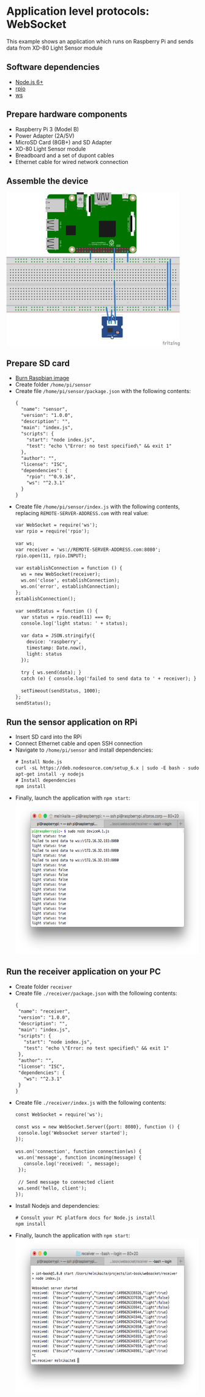 # Application level protocols: WebSocket
This example shows an application which runs on Raspberry Pi and sends data from XD-80 Light Sensor module

## Software dependencies
* [Node.js 6+](https://nodejs.org/en/download/)
* [rpio](https://www.npmjs.com/package/rpio)
* [ws](https://www.npmjs.com/package/ws)

## Prepare hardware components
* Raspberry Pi 3 (Model B)
* Power Adapter (2A/5V)
* MicroSD Card (8GB+) and SD Adapter
* XD-80 Light Sensor module
* Breadboard and a set of dupont cables
* Ethernet cable for wired network connection

## Assemble the device
<img src="./_images/pinout.png" height="400">

## Prepare SD card
* [Burn Raspbian image](https://styxit.com/2017/03/14/headless-raspberry-setup.html)
* Create folder `/home/pi/sensor`
* Create file `/home/pi/sensor/package.json` with the following contents:
  ```
  {
    "name": "sensor",
    "version": "1.0.0",
    "description": "",
    "main": "index.js",
    "scripts": {
      "start": "node index.js",
      "test": "echo \"Error: no test specified\" && exit 1"
    },
    "author": "",
    "license": "ISC",
    "dependencies": {
      "rpio": "^0.9.16",
      "ws": "^2.3.1"
    }
  }
  ```
* Create file `/home/pi/sensor/index.js` with the following contents, replacing `REMOTE-SERVER-ADDRESS.com` with real value:
  ```
  var WebSocket = require('ws');
  var rpio = require('rpio');

  var ws;
  var receiver = 'ws://REMOTE-SERVER-ADDRESS.com:8080';
  rpio.open(11, rpio.INPUT);

  var establishConnection = function () {
    ws = new WebSocket(receiver);
    ws.on('close', establishConnection);
    ws.on('error', establishConnection);
  };
  establishConnection();

  var sendStatus = function () {
    var status = rpio.read(11) === 0;
    console.log('light status: ' + status);

    var data = JSON.stringify({
      device: 'raspberry',
      timestamp: Date.now(),
      light: status
    });

    try { ws.send(data); }
    catch (e) { console.log('failed to send data to ' + receiver); }

    setTimeout(sendStatus, 1000);
  };
  sendStatus();
  ```

## Run the sensor application on RPi
* Insert SD card into the RPi
* Connect Ethernet cable and open SSH connection
* Navigate to `/home/pi/sensor` and install dependencies:
  ```
  # Install Node.js
  curl -sL https://deb.nodesource.com/setup_6.x | sudo -E bash - sudo apt-get install -y nodejs
  # Install dependencies
  npm install
  ```
* Finally, launch the application with `npm start`:
  <img src="./_images/sensor_output.png" height="400">

## Run the receiver application on your PC
* Create folder `receiver`
* Create file `./receiver/package.json` with the following contents:
   ```
  {
    "name": "receiver",
    "version": "1.0.0",
    "description": "",
    "main": "index.js",
    "scripts": {
      "start": "node index.js",
      "test": "echo \"Error: no test specified\" && exit 1"
    },
    "author": "",
    "license": "ISC",
    "dependencies": {
      "ws": "^2.3.1"
    }
  }
  ```
* Create file `./receiver/index.js` with the following contents:
   ```
  const WebSocket = require('ws');

  const wss = new WebSocket.Server({port: 8080}, function () {
    console.log('Websocket server started');
  });

  wss.on('connection', function connection(ws) {
    ws.on('message', function incoming(message) {
      console.log('received: ', message);
    });

    // Send message to connected client
    ws.send('hello, client');
  });
   ```
* Install Nodejs and dependencies:
  ```
  # Consult your PC platform docs for Node.js install
  npm install
  ```
* Finally, launch the application with `npm start`:
  <img src="./_images/receiver_output.png" height="400">

